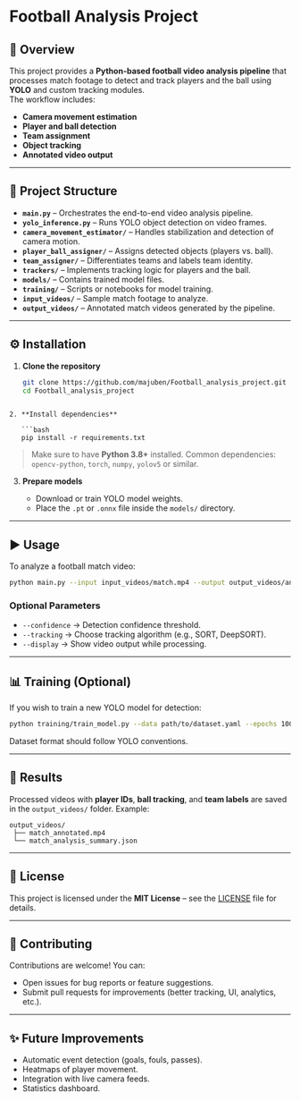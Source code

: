 
# Football Analysis Project

## 📌 Overview
This project provides a **Python-based football video analysis pipeline** that processes match footage to detect and track players and the ball using **YOLO** and custom tracking modules.  
The workflow includes:
- **Camera movement estimation**
- **Player and ball detection**
- **Team assignment**
- **Object tracking**
- **Annotated video output**

---

## 📂 Project Structure
- **`main.py`** – Orchestrates the end-to-end video analysis pipeline.
- **`yolo_inference.py`** – Runs YOLO object detection on video frames.
- **`camera_movement_estimator/`** – Handles stabilization and detection of camera motion.
- **`player_ball_assigner/`** – Assigns detected objects (players vs. ball).
- **`team_assigner/`** – Differentiates teams and labels team identity.
- **`trackers/`** – Implements tracking logic for players and the ball.
- **`models/`** – Contains trained model files.
- **`training/`** – Scripts or notebooks for model training.
- **`input_videos/`** – Sample match footage to analyze.
- **`output_videos/`** – Annotated match videos generated by the pipeline.

---

## ⚙️ Installation

1. **Clone the repository**
   ```bash
   git clone https://github.com/majuben/Football_analysis_project.git
   cd Football_analysis_project
```

2. **Install dependencies**

   ```bash
   pip install -r requirements.txt
   ```

   > Make sure to have **Python 3.8+** installed.
   > Common dependencies: `opencv-python`, `torch`, `numpy`, `yolov5` or similar.

3. **Prepare models**

   * Download or train YOLO model weights.
   * Place the `.pt` or `.onnx` file inside the `models/` directory.

---

## ▶️ Usage

To analyze a football match video:

```bash
python main.py --input input_videos/match.mp4 --output output_videos/annotated_match.mp4
```

### Optional Parameters

* `--confidence` → Detection confidence threshold.
* `--tracking` → Choose tracking algorithm (e.g., SORT, DeepSORT).
* `--display` → Show video output while processing.

---

## 📊 Training (Optional)

If you wish to train a new YOLO model for detection:

```bash
python training/train_model.py --data path/to/dataset.yaml --epochs 100 --batch-size 16
```

Dataset format should follow YOLO conventions.

---

## 📁 Results

Processed videos with **player IDs**, **ball tracking**, and **team labels** are saved in the `output_videos/` folder.
Example:

```
output_videos/
 ├── match_annotated.mp4
 └── match_analysis_summary.json
```

---

## 📜 License
This project is licensed under the **MIT License** – see the [LICENSE](LICENSE) file for details.

---

## 🤝 Contributing

Contributions are welcome!
You can:

* Open issues for bug reports or feature suggestions.
* Submit pull requests for improvements (better tracking, UI, analytics, etc.).

---

## ✨ Future Improvements

* Automatic event detection (goals, fouls, passes).
* Heatmaps of player movement.
* Integration with live camera feeds.
* Statistics dashboard.


